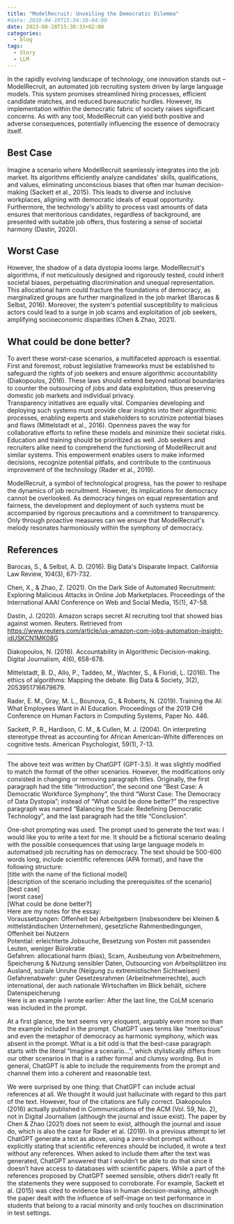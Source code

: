 ```yaml
---
title: "ModelRecruit: Unveiling the Democratic Dilemma"
#date: 2019-04-19T15:34:30-04:00
date: 2023-08-28T15:30:33+02:00
categories:
  - blog
tags:
  - Story
  - LLM
---
```

 
In the rapidly evolving landscape of technology, one innovation stands out – ModelRecruit, an automated job recruiting system driven by large language models. This system promises streamlined hiring processes, efficient candidate matches, and reduced bureaucratic hurdles. However, its implementation within the democratic fabric of society raises significant concerns. As with any tool, ModelRecruit can yield both positive and adverse consequences, potentially influencing the essence of democracy itself.
 
## Best Case
Imagine a scenario where ModelRecruit seamlessly integrates into the job market. Its algorithms efficiently analyze candidates' skills, qualifications, and values, eliminating unconscious biases that often mar human decision-making (Sackett et al., 2015). This leads to diverse and inclusive workplaces, aligning with democratic ideals of equal opportunity. Furthermore, the technology's ability to process vast amounts of data ensures that meritorious candidates, regardless of background, are presented with suitable job offers, thus fostering a sense of societal harmony (Dastin, 2020).
 
## Worst Case
However, the shadow of a data dystopia looms large. ModelRecruit's algorithms, if not meticulously designed and rigorously tested, could inherit societal biases, perpetuating discrimination and unequal representation. This allocational harm could fracture the foundations of democracy, as marginalized groups are further marginalized in the job market (Barocas & Selbst, 2016). Moreover, the system's potential susceptibility to malicious actors could lead to a surge in job scams and exploitation of job seekers, amplifying socioeconomic disparities (Chen & Zhao, 2021).
 
## What could be done better?
To avert these worst-case scenarios, a multifaceted approach is essential. First and foremost, robust legislative frameworks must be established to safeguard the rights of job seekers and ensure algorithmic accountability (Diakopoulos, 2016). These laws should extend beyond national boundaries to counter the outsourcing of jobs and data exploitation, thus preserving domestic job markets and individual privacy.  
Transparency initiatives are equally vital. Companies developing and deploying such systems must provide clear insights into their algorithmic processes, enabling experts and stakeholders to scrutinize potential biases and flaws (Mittelstadt et al., 2016). Openness paves the way for collaborative efforts to refine these models and minimize their societal risks.  
Education and training should be prioritized as well. Job seekers and recruiters alike need to comprehend the functioning of ModelRecruit and similar systems. This empowerment enables users to make informed decisions, recognize potential pitfalls, and contribute to the continuous improvement of the technology (Rader et al., 2019).  

ModelRecruit, a symbol of technological progress, has the power to reshape the dynamics of job recruitment. However, its implications for democracy cannot be overlooked. As democracy hinges on equal representation and fairness, the development and deployment of such systems must be accompanied by rigorous precautions and a commitment to transparency. Only through proactive measures can we ensure that ModelRecruit's melody resonates harmoniously within the symphony of democracy.
 
## References
Barocas, S., & Selbst, A. D. (2016). Big Data's Disparate Impact. California Law Review, 104(3), 671-732.  

Chen, X., & Zhao, Z. (2021). On the Dark Side of Automated Recruitment: Exploring Malicious Attacks in Online Job Marketplaces. Proceedings of the International AAAI Conference on Web and Social Media, 15(1), 47-58.   

Dastin, J. (2020). Amazon scraps secret AI recruiting tool that showed bias against women. Reuters. Retrieved from https://www.reuters.com/article/us-amazon-com-jobs-automation-insight-idUSKCN1MK08G

Diakopoulos, N. (2016). Accountability in Algorithmic Decision-making. Digital Journalism, 4(6), 658-678.

Mittelstadt, B. D., Allo, P., Taddeo, M., Wachter, S., & Floridi, L. (2016). The ethics of algorithms: Mapping the debate. Big Data & Society, 3(2), 2053951716679679.

Rader, E. M., Gray, M. L., Bounova, G., & Roberts, N. (2019). Training the AI: What Employees Want in AI Education. Proceedings of the 2019 CHI Conference on Human Factors in Computing Systems, Paper No. 446.

Sackett, P. R., Hardison, C. M., & Cullen, M. J. (2004). On interpreting stereotype threat as accounting for African American–White differences on cognitive tests. American Psychologist, 59(1), 7-13.

-----------------------------
The above text was written by ChatGPT (GPT-3.5). It was slightly modified to match the format of the other scenarios. However, the modifications only consisted in changing or removing paragraph titles. Originally, the first paragraph had the title “Introduction”, the second one “Best Case: A Democratic Workforce Symphony”, the third “Worst Case: The Democracy of Data Dystopia”; instead of “What could be done better?” the respective paragraph was named “Balancing the Scale: Redefining Democratic Technology”, and the last paragraph had the title “Conclusion”.
 
One-shot prompting was used. The prompt used to generate the text was:
I would like you to write a text for me. It should be a fictional scenario dealing with the possible consequences that using large language models in automatised job recruiting has on democracy. The text should be 500-600 words long, include scientific references (APA format), and have the following structure:  
[title with the name of the fictional model]  
[description of the scenario including the prerequisites of the scenario]  
[best case]  
[worst case]  
[What could be done better?]  
Here are my notes for the essay:  
Voraussetzungen: Offenheit bei Arbeitgebern (insbesondere bei kleinen & mittelständischen Unternehmen), gesetzliche Rahmenbedingungen, Offenheit bei Nutzern  
Potential: erleichterte Jobsuche, Besetzung von Posten mit passenden Leuten, weniger Bürokratie  
Gefahren: allocational harm (bias), Scam, Ausbeutung von Arbeitnehmern, Speicherung & Nutzung sensibler Daten, Outsourcing von Arbeitsplätzen ins Ausland, soziale Unruhe (Neigung zu extremistischen Sichtweisen)  
Gefahrenabwehr: guter Gesetzesrahmen (Arbeitnehmerrechte), auch international, der auch nationale Wirtschaften im Blick behält, sichere Datenspeicherung  
Here is an example I wrote earlier:
After the last line, the CoLM scenario was included in the prompt.
 
At a first glance, the text seems very eloquent, arguably even more so than the example included in the prompt. ChatGPT uses terms like “meritorious” and even the metaphor of democracy as harmonic symphony, which was absent in the prompt. What is a bit odd is that the best-case paragraph starts with the literal “Imagine a scenario…”, which stylistically differs from our other scenarios in that is a rather formal and clumsy wording. But in general, ChatGPT is able to include the requirements from the prompt and channel them into a coherent and reasonable text.  

We were surprised by one thing: that ChatGPT can include actual references at all. We thought it would just hallucinate with regard to this part of the text. However, four of the citations are fully correct. Diakopoulos (2016) actually published in Communications of the ACM (Vol. 59, No. 2), not in Digital Journalism (although the journal and issue exist). The paper by Chen & Zhao (2021) does not seem to exist, although the journal and issue do, which is also the case for Rader et al. (2019). In a previous attempt to let ChatGPT generate a text as above, using a zero-shot prompt without explicitly stating that scientific references should be included, it wrote a text without any references. When asked to include them after the text was generated, ChatGPT answered that I wouldn’t be able to do that since it doesn’t have access to databases with scientific papers. While a part of the references proposed by ChatGPT seemed sensible, others didn’t really fit the statements they were supposed to corroborate. For example, Sackett et al. (2015) was cited to evidence bias in human decision-making, although the paper dealt with the influence of self-image on test performance in students that belong to a racial minority and only touches on discrimination in test settings.
